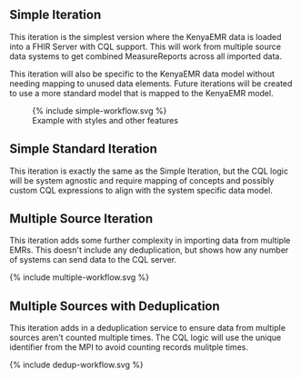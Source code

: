 ## Simple Iteration

This iteration is the simplest version where the KenyaEMR data is loaded into a FHIR Server with CQL support.  This will work from multiple source data systems to get combined MeasureReports across all imported data.  

This iteration will also be specific to the KenyaEMR data model without needing mapping to unused data elements.  Future iterations will be created to use a more standard model that is mapped to the KenyaEMR model.

<figure>
  {% include simple-workflow.svg %}
  <figcaption>Example with styles and other features</figcaption>
</figure>

## Simple Standard Iteration

This iteration is exactly the same as the Simple Iteration, but the CQL logic will be system agnostic and require mapping of concepts and possibly custom CQL expressions to align with the system specific data model.

## Multiple Source Iteration

This iteration adds some further complexity in importing data from multiple EMRs.  This doesn't include any deduplication, but shows how any number of systems can send data to the CQL server.

<div>
{% include multiple-workflow.svg %}
</div>
<div style="clear: left;"></div>

## Multiple Sources with Deduplication

This iteration adds in a deduplication service to ensure data from multiple sources aren't counted multiple times.  The CQL logic will use the unique identifier from the MPI to avoid counting records mulitple times.

<div>
{% include dedup-workflow.svg %}
</div>
<div style="clear: left;"></div>
